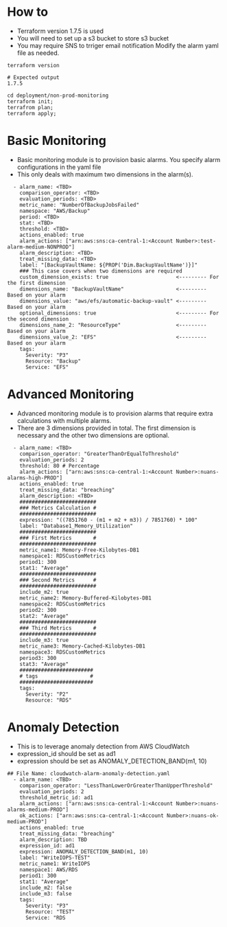 # How to
- Terraform version 1.7.5 is used
- You will need to set up a s3 bucket to store s3 bucket
- You may require SNS to trriger email notification Modify the alarm yaml file as needed. 
```
terraform version

# Expected output
1.7.5

cd deployment/non-prod-monitoring
terraform init;
terrafrom plan;
terraform apply; 
```

# Basic Monitoring
- Basic monitoring module is to provision basic alarms. You specify alarm configurations in the yaml file
- This only deals with maximum two dimensions in the alarm(s). 

```
  - alarm_name: <TBD>
    comparison_operator: <TBD>
    evaluation_periods: <TBD>
    metric_name: "NumberOfBackupJobsFailed"
    namespace: "AWS/Backup"
    period: <TBD>
    stat: <TBD>
    threshold: <TBD>
    actions_enabled: true
    alarm_actions: ["arn:aws:sns:ca-central-1:<Account Number>:test-alarm-medium-NONPROD"]
    alarm_description: <TBD>
    treat_missing_data: <TBD>
    label: "[BackupVaultName: ${PROP('Dim.BackupVaultName')}]"
    ### This case covers when two dimensions are required 
    custom_dimension_exists: true                      <--------- For the first dimension
    dimensions_name: "BackupVaultName"                 <--------- Based on your alarm
    dimensions_value: "aws/efs/automatic-backup-vault" <--------- Based on your alarm
    optional_dimensions: true                          <--------- For the second dimension
    dimensions_name_2: "ResourceType"                  <--------- Based on your alarm
    dimensions_value_2: "EFS"                          <--------- Based on your alarm
    tags:
      Severity: "P3"
      Resource: "Backup"
      Service: "EFS"
```

# Advanced  Monitoring
- Advanced monitoring module is to provision alarms that require extra calculations with multiple alarms.
- There are 3 dimensions provided in total. The first dimension is necessary and the other two dimensions are optional. 

```
  - alarm_name: <TBD>
    comparison_operator: "GreaterThanOrEqualToThreshold"
    evaluation_periods: 2
    threshold: 80 # Percentage
    alarm_actions: ["arn:aws:sns:ca-central-1:<Account Number>:nuans-alarms-high-PROD"]
    actions_enabled: true
    treat_missing_data: "breaching"
    alarm_description: <TBD>
    #########################
    ### Metrics Calculation #
    #########################
    expression: "((7851760 - (m1 + m2 + m3)) / 7851760) * 100"
    label: "Database1_Memory_Utilization"
    #########################
    ### First Metrics       #
    #########################
    metric_name1: Memory-Free-Kilobytes-DB1
    namespace1: RDSCustomMetrics
    period1: 300
    stat1: "Average"
    #########################
    ### Second Metrics      #
    #########################
    include_m2: true
    metric_name2: Memory-Buffered-Kilobytes-DB1
    namespace2: RDSCustomMetrics
    period2: 300
    stat2: "Average"
    #########################
    ### Third Metrics       #
    #########################
    include_m3: true
    metric_name3: Memory-Cached-Kilobytes-DB1
    namespace3: RDSCustomMetrics
    period3: 300
    stat3: "Average"
    ########################
    # tags                 #
    ########################
    tags:
      Severity: "P2"
      Resource: "RDS"
```

# Anomaly Detection
- This is to leverage anomaly detection from AWS CloudWatch
- expression_id should be set as ad1 
- expression should be set as ANOMALY_DETECTION_BAND(m1, 10) 

```
## File Name: cloudwatch-alarm-anomaly-detection.yaml 
  - alarm_name: <TBD>
    comparison_operator: "LessThanLowerOrGreaterThanUpperThreshold"
    evaluation_periods: 2
    threshold_metric_id: ad1
    alarm_actions: ["arn:aws:sns:ca-central-1:<Account Number>:nuans-alarms-medium-PROD"]
    ok_actions: ["arn:aws:sns:ca-central-1:<Account Number>:nuans-ok-medium-PROD"]
    actions_enabled: true
    treat_missing_data: "breaching"
    alarm_description: TBD
    expression_id: ad1
    expression: ANOMALY_DETECTION_BAND(m1, 10)
    label: "WriteIOPS-TEST"
    metric_name1: WriteIOPS
    namespace1: AWS/RDS
    period1: 300
    stat1: "Average"
    include_m2: false
    include_m3: false
    tags:
      Severity: "P3"
      Resource: "TEST"
      Service: "RDS
```
